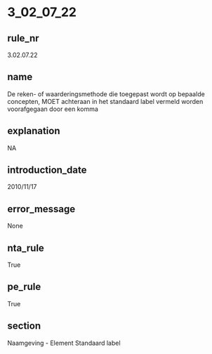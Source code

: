 # 3_02_07_22

## rule_nr
3.02.07.22

## name
De reken- of waarderingsmethode die toegepast wordt op bepaalde concepten, MOET achteraan in het standaard label vermeld worden voorafgegaan door een komma

## explanation
NA

## introduction_date
2010/11/17

## error_message
None

## nta_rule
True

## pe_rule
True

## section
Naamgeving - Element Standaard label

